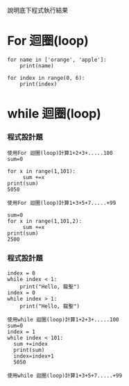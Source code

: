 說明底下程式執行結果

# For 迴圈(loop)
```
for name in ['orange', 'apple']:
	print(name)

```
```
for index in range(0, 6):
	print(index)

```

# while 迴圈(loop)

### 程式設計題
```
使用For 迴圈(loop)計算1+2+3+.....100
sum=0

for x in range(1,101):
     sum +=x   
print(sum)
5050
```
```
使用For 迴圈(loop)計算1+3+5+7.....+99
```
```
sum=0
for x in range(1,101,2):
     sum +=x
print(sum)
2500
```
### 程式設計題
```
index = 0
while index < 1:
	print("Hello, 龍聖")
index = 0
while index > 1:
	print("Hello, 龍聖")
```
```
使用while 迴圈(loop)計算1+2+3+.....100
sum=0
index = 1
while index < 101:
  sum +=index
  print(sum)
  index=index+1
  5050
```
```
使用while 迴圈(loop)計算1+3+5+7.....+99
```
